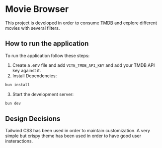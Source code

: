 # Movie Browser

This project is developed in order to consume [TMDB](https://developer.themoviedb.org/docs/getting-started) and explore different movies with several filters.

## How to run the application

To run the application follow these steps:

1. Create a .env file and add `VITE_TMDB_API_KEY` and add your TMDB API key against it.
2. Install Dependencies:

```bash
bun install
```

3. Start the development server:

```bash
bun dev
```

## Design Decisions

Tailwind CSS has been used in order to maintain customization. A very simple but crispy theme has been used in order to have good user insteractions.
